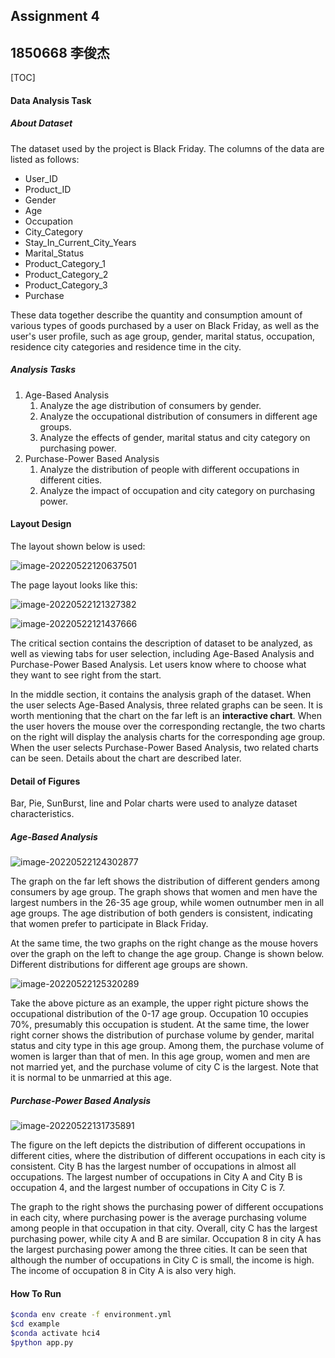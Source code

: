 ## Assignment 4

## 1850668 李俊杰

[TOC]



#### Data Analysis Task

##### About Dataset

The dataset used by the project is Black Friday. The columns of the data are listed as follows:

* User_ID
* Product_ID
* Gender
* Age
* Occupation
* City_Category
* Stay_In_Current_City_Years
* Marital_Status
* Product_Category_1
* Product_Category_2
* Product_Category_3
* Purchase

These data together describe the quantity and consumption amount of various types of goods purchased by a user on Black Friday, as well as the user's user profile, such as age group, gender, marital status, occupation, residence city categories and residence time in the city.

##### Analysis Tasks

1. Age-Based Analysis
   1. Analyze the age distribution of consumers by gender.
   2. Analyze the occupational distribution of consumers in different age groups.
   3. Analyze the effects of gender, marital status and city category on purchasing power.
2. Purchase-Power Based Analysis
   1. Analyze the distribution of people with different occupations in different cities.
   2. Analyze the impact of occupation and city category on purchasing power.

#### Layout Design

The layout shown below is used:

![image-20220522120637501](https://tva1.sinaimg.cn/large/e6c9d24egy1h2h81r9h8oj20di08ugln.jpg)

The page layout looks like this:

![image-20220522121327382](https://tva1.sinaimg.cn/large/e6c9d24egy1h2h81rv3g9j21ge0u0q5y.jpg)

![image-20220522121437666](https://tva1.sinaimg.cn/large/e6c9d24egy1h2h81u3zr3j21gz0u0n0n.jpg)

The critical section contains the description of dataset to be analyzed, as well as viewing tabs for user selection, including Age-Based Analysis and Purchase-Power Based Analysis. Let users know where to choose what they want to see right from the start.

In the middle section, it contains the analysis graph of the dataset. When the user selects Age-Based Analysis, three related graphs can be seen. It is worth mentioning that the chart on the far left is an **interactive chart**. When the user hovers the mouse over the corresponding rectangle, the two charts on the right will display the analysis charts for the corresponding age group. When the user selects Purchase-Power Based Analysis, two related charts can be seen. Details about the chart are described later.

#### Detail of Figures

Bar, Pie, SunBurst, line and Polar charts were used to analyze dataset characteristics.

##### Age-Based Analysis

![image-20220522124302877](https://tva1.sinaimg.cn/large/e6c9d24egy1h2h81wje2nj21f80u041z.jpg)

The graph on the far left shows the distribution of different genders among consumers by age group. The graph shows that women and men have the largest numbers in the 26-35 age group, while women outnumber men in all age groups. The age distribution of both genders is consistent, indicating that women prefer to participate in Black Friday.

At the same time, the two graphs on the right change as the mouse hovers over the graph on the left to change the age group. Change is shown below. Different distributions for different age groups are shown.

![image-20220522125320289](https://tva1.sinaimg.cn/large/e6c9d24egy1h2h81yvd6tj21ev0u0dj2.jpg)



Take the above picture as an example, the upper right picture shows the occupational distribution of the 0-17 age group. Occupation 10 occupies 70%, presumably this occupation is student. At the same time, the lower right corner shows the distribution of purchase volume by gender, marital status and city type in this age group. Among them, the purchase volume of women is larger than that of men. In this age group, women and men are not married yet, and the purchase volume of city C is the largest. Note that it is normal to be unmarried at this age.

##### Purchase-Power Based Analysis

![image-20220522131735891](https://tva1.sinaimg.cn/large/e6c9d24egy1h2h8208sdjj221k0ly0x7.jpg)

The figure on the left depicts the distribution of different occupations in different cities, where the distribution of different occupations in each city is consistent. City B has the largest number of occupations in almost all occupations. The largest number of occupations in City A and City B is occupation 4, and the largest number of occupations in City C is 7.

The graph to the right shows the purchasing power of different occupations in each city, where purchasing power is the average purchasing volume among people in that occupation in that city. Overall, city C has the largest purchasing power, while city A and B are similar. Occupation 8 in city A  has the largest purchasing power among the three cities. It can be seen that although the number of occupations in City C is small, the income is high. The income of occupation 8 in City A is also very high.

#### How To Run

```sh
$conda env create -f environment.yml
$cd example
$conda activate hci4
$python app.py
```







